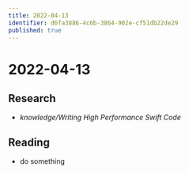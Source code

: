 ```yaml
---
title: 2022-04-13
identifier: d6fa3886-4c6b-3864-902e-cf51db22de29
published: true
---
```


# 2022-04-13

## Research

* *knowledge/Writing High Performance Swift Code*

## Reading

* do something
